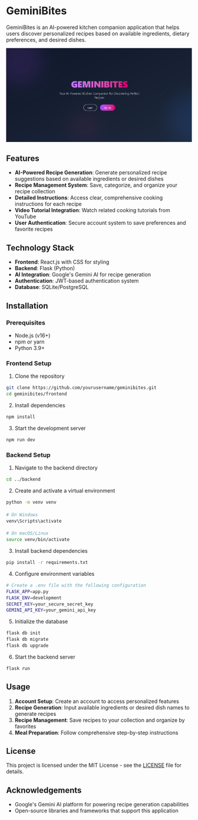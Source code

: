 # GeminiBites

GeminiBites is an AI-powered kitchen companion application that helps users discover personalized recipes based on available ingredients, dietary preferences, and desired dishes.

![GeminiBites Application](./screenshots/preview.png)

## Features

- **AI-Powered Recipe Generation**: Generate personalized recipe suggestions based on available ingredients or desired dishes
- **Recipe Management System**: Save, categorize, and organize your recipe collection
- **Detailed Instructions**: Access clear, comprehensive cooking instructions for each recipe
- **Video Tutorial Integration**: Watch related cooking tutorials from YouTube
- **User Authentication**: Secure account system to save preferences and favorite recipes

## Technology Stack

- **Frontend**: React.js with CSS for styling
- **Backend**: Flask (Python)
- **AI Integration**: Google's Gemini AI for recipe generation
- **Authentication**: JWT-based authentication system
- **Database**: SQLite/PostgreSQL

## Installation

### Prerequisites
- Node.js (v16+)
- npm or yarn
- Python 3.9+

### Frontend Setup
1. Clone the repository
```bash
git clone https://github.com/yourusername/geminibites.git
cd geminibites/frontend
```

2. Install dependencies
```bash
npm install
```

3. Start the development server
```bash
npm run dev
```

### Backend Setup
1. Navigate to the backend directory
```bash
cd ../backend
```

2. Create and activate a virtual environment
```bash
python -m venv venv

# On Windows
venv\Scripts\activate

# On macOS/Linux
source venv/bin/activate
```

3. Install backend dependencies
```bash
pip install -r requirements.txt
```

4. Configure environment variables
```bash
# Create a .env file with the following configuration
FLASK_APP=app.py
FLASK_ENV=development
SECRET_KEY=your_secure_secret_key
GEMINI_API_KEY=your_gemini_api_key
```

5. Initialize the database
```bash
flask db init
flask db migrate
flask db upgrade
```

6. Start the backend server
```bash
flask run
```

## Usage

1. **Account Setup**: Create an account to access personalized features
2. **Recipe Generation**: Input available ingredients or desired dish names to generate recipes
3. **Recipe Management**: Save recipes to your collection and organize by favorites
4. **Meal Preparation**: Follow comprehensive step-by-step instructions


## License

This project is licensed under the MIT License - see the [LICENSE](LICENSE) file for details.

## Acknowledgements

- Google's Gemini AI platform for powering recipe generation capabilities
- Open-source libraries and frameworks that support this application

